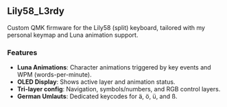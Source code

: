 ## Lily58_L3rdy

Custom QMK firmware for the Lily58 (split) keyboard, tailored with my personal keymap and Luna animation support.

### Features
- **Luna Animations**: Character animations triggered by key events and WPM (words-per-minute).
- **OLED Display**: Shows active layer and animation status.
- **Tri-layer config**: Navigation, symbols/numbers, and RGB control layers.
- **German Umlauts**: Dedicated keycodes for ä, ö, ü, and ß.
